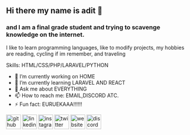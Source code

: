 ## Hi there my name is adit :wave:
### and I am a final grade student and trying to scavenge knowledge on the internet.

I like to learn programming languages, like to modify projects, my hobbies are reading, cycling if im remember, and traveling

Skills:  HTML/CSS/PHP/LARAVEL/PYTHON

- 🔭 I’m currently working on HOME 
- 🌱 I’m currently learning LARAVEL AND REACT 
- 💬 Ask me about EVERYTHING 
- 📫 How to reach me: EMAIL,DISCORD ATC. 
- ⚡ Fun fact: EURUEKAAA!!!!!! 

[<img src='https://cdn.jsdelivr.net/npm/simple-icons@3.0.1/icons/github.svg' alt='github' height='40'>](https://github.com/aditrachman)  [<img src='https://cdn.jsdelivr.net/npm/simple-icons@3.0.1/icons/linkedin.svg' alt='linkedin' height='40'>](https://www.linkedin.com/in/aditrachman23/)  [<img src='https://cdn.jsdelivr.net/npm/simple-icons@3.0.1/icons/instagram.svg' alt='instagram' height='40'>](https://www.instagram.com/aditrachman23/)  [<img src='https://cdn.jsdelivr.net/npm/simple-icons@3.0.1/icons/twitter.svg' alt='twitter' height='40'>](https://twitter.com/aditrachman4)  [<img src='https://cdn.jsdelivr.net/npm/simple-icons@3.0.1/icons/icloud.svg' alt='website' height='40'>](aditrachman.github.io)  [<img src='https://cdn.jsdelivr.net/npm/simple-icons@3.0.1/icons/discord.svg' alt='discord' height='40'>](KIN#1180)  
